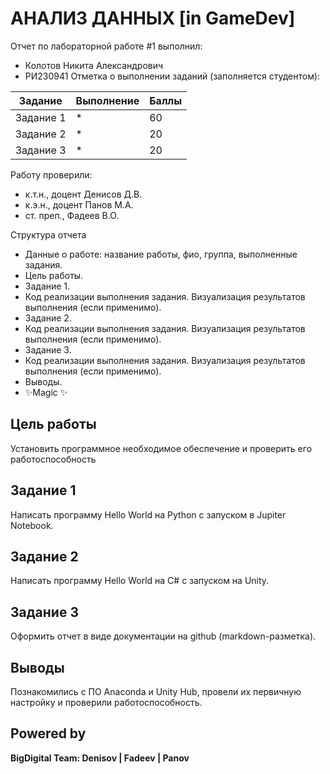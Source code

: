 # АНАЛИЗ ДАННЫХ [in GameDev]
Отчет по лабораторной работе #1 выполнил:
- Колотов Никита Александрович
- РИ230941
Отметка о выполнении заданий (заполняется студентом):

| Задание | Выполнение | Баллы |
| ------ | ------ | ------ |
| Задание 1 | * | 60 |
| Задание 2 | * | 20 |
| Задание 3 | * | 20 |

Работу проверили:
- к.т.н., доцент Денисов Д.В.
- к.э.н., доцент Панов М.А.
- ст. преп., Фадеев В.О.

Структура отчета

- Данные о работе: название работы, фио, группа, выполненные задания.
- Цель работы.
- Задание 1.
- Код реализации выполнения задания. Визуализация результатов выполнения (если применимо).
- Задание 2.
- Код реализации выполнения задания. Визуализация результатов выполнения (если применимо).
- Задание 3.
- Код реализации выполнения задания. Визуализация результатов выполнения (если применимо).
- Выводы.
- ✨Magic ✨

## Цель работы
Установить программное необходимое обеспечение и проверить его работоспособность

## Задание 1
Написать программу Hello World на Python с запуском в Jupiter Notebook.


## Задание 2
Написать программу Hello World на C# с запуском на Unity.


## Задание 3
Оформить отчет в виде документации на github (markdown-разметка).


## Выводы
Познакомились с ПО Anaconda и Unity Hub, провели их первичную настройку и проверили работоспособность.



## Powered by

**BigDigital Team: Denisov | Fadeev | Panov**
